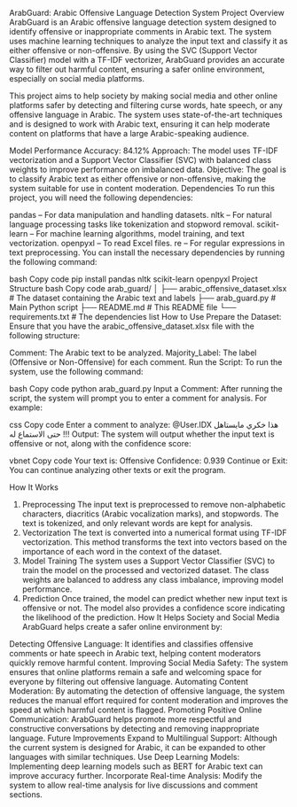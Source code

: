 ArabGuard: Arabic Offensive Language Detection System
Project Overview
ArabGuard is an Arabic offensive language detection system designed to identify offensive or inappropriate comments in Arabic text. The system uses machine learning techniques to analyze the input text and classify it as either offensive or non-offensive. By using the SVC (Support Vector Classifier) model with a TF-IDF vectorizer, ArabGuard provides an accurate way to filter out harmful content, ensuring a safer online environment, especially on social media platforms.

This project aims to help society by making social media and other online platforms safer by detecting and filtering curse words, hate speech, or any offensive language in Arabic. The system uses state-of-the-art techniques and is designed to work with Arabic text, ensuring it can help moderate content on platforms that have a large Arabic-speaking audience.

Model Performance
Accuracy: 84.12%
Approach: The model uses TF-IDF vectorization and a Support Vector Classifier (SVC) with balanced class weights to improve performance on imbalanced data.
Objective: The goal is to classify Arabic text as either offensive or non-offensive, making the system suitable for use in content moderation.
Dependencies
To run this project, you will need the following dependencies:

pandas – For data manipulation and handling datasets.
nltk – For natural language processing tasks like tokenization and stopword removal.
scikit-learn – For machine learning algorithms, model training, and text vectorization.
openpyxl – To read Excel files.
re – For regular expressions in text preprocessing.
You can install the necessary dependencies by running the following command:

bash
Copy code
pip install pandas nltk scikit-learn openpyxl
Project Structure
bash
Copy code
arab_guard/
│
├── arabic_offensive_dataset.xlsx  # The dataset containing the Arabic text and labels
├── arab_guard.py                  # Main Python script
├── README.md                      # This README file
└── requirements.txt               # The dependencies list
How to Use
Prepare the Dataset: Ensure that you have the arabic_offensive_dataset.xlsx file with the following structure:

Comment: The Arabic text to be analyzed.
Majority_Label: The label (Offensive or Non-Offensive) for each comment.
Run the Script: To run the system, use the following command:

bash
Copy code
python arab_guard.py
Input a Comment: After running the script, the system will prompt you to enter a comment for analysis. For example:

css
Copy code
Enter a comment to analyze: @User.IDX هذا خكري مايستاهل حتى الاستماع له !!!
Output: The system will output whether the input text is offensive or not, along with the confidence score:

vbnet
Copy code
Your text is: Offensive
Confidence: 0.939
Continue or Exit: You can continue analyzing other texts or exit the program.

How It Works
1. Preprocessing
The input text is preprocessed to remove non-alphabetic characters, diacritics (Arabic vocalization marks), and stopwords.
The text is tokenized, and only relevant words are kept for analysis.
2. Vectorization
The text is converted into a numerical format using TF-IDF vectorization. This method transforms the text into vectors based on the importance of each word in the context of the dataset.
3. Model Training
The system uses a Support Vector Classifier (SVC) to train the model on the processed and vectorized dataset. The class weights are balanced to address any class imbalance, improving model performance.
4. Prediction
Once trained, the model can predict whether new input text is offensive or not. The model also provides a confidence score indicating the likelihood of the prediction.
How It Helps Society and Social Media
ArabGuard helps create a safer online environment by:

Detecting Offensive Language: It identifies and classifies offensive comments or hate speech in Arabic text, helping content moderators quickly remove harmful content.
Improving Social Media Safety: The system ensures that online platforms remain a safe and welcoming space for everyone by filtering out offensive language.
Automating Content Moderation: By automating the detection of offensive language, the system reduces the manual effort required for content moderation and improves the speed at which harmful content is flagged.
Promoting Positive Online Communication: ArabGuard helps promote more respectful and constructive conversations by detecting and removing inappropriate language.
Future Improvements
Expand to Multilingual Support: Although the current system is designed for Arabic, it can be expanded to other languages with similar techniques.
Use Deep Learning Models: Implementing deep learning models such as BERT for Arabic text can improve accuracy further.
Incorporate Real-time Analysis: Modify the system to allow real-time analysis for live discussions and comment sections.

